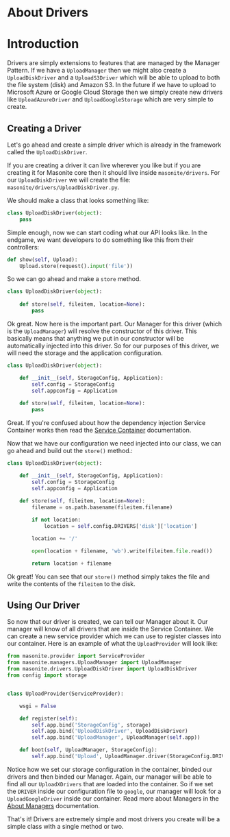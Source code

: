 # About Drivers

# Introduction

Drivers are simply extensions to features that are managed by the Manager Pattern. If we have a `UploadManager` then we might also create a `UploadDiskDriver` and a `UploadS3Driver` which will be able to upload to both the file system (disk) and Amazon S3. In the future if we have to upload to Microsoft Azure or Google Cloud Storage then we simply create new drivers like `UploadAzureDriver` and `UploadGoogleStorage` which are very simple to create.

## Creating a Driver

Let's go ahead and create a simple driver which is already in the framework called the `UploadDiskDriver`.

If you are creating a driver it can live wherever you like but if you are creating it for Masonite core then it should live inside `masonite/drivers`. For our `UploadDiskDriver` we will create the file: `masonite/drivers/UploadDiskDriver.py`.

We should make a class that looks something like:

```python
class UploadDiskDriver(object):
    pass
```

Simple enough, now we can start coding what our API looks like. In the endgame, we want developers to do something like this from their controllers:

```python
def show(self, Upload):
    Upload.store(request().input('file'))
```

So we can go ahead and make a `store` method.

```python
class UploadDiskDriver(object):
    
    def store(self, fileitem, location=None):
        pass
```

Ok great. Now here is the important part. Our Manager for this driver (which is the `UploadManager`) will resolve the constructor of this driver. This basically means that anything we put in our constructor will be automatically injected into this driver. So for our purposes of this driver, we will need the storage and the application configuration.

```python
class UploadDiskDriver(object):

    def __init__(self, StorageConfig, Application):
        self.config = StorageConfig
        self.appconfig = Application
    
    def store(self, fileitem, location=None):
        pass
```

Great. If you're confused about how the dependency injection Service Container works then read the [Service Container](/service-container.md) documentation.

Now that we have our configuration we need injected into our class, we can go ahead and build out the `store()` method.:

```python
class UploadDiskDriver(object):

    def __init__(self, StorageConfig, Application):
        self.config = StorageConfig
        self.appconfig = Application
    
    def store(self, fileitem, location=None):
        filename = os.path.basename(fileitem.filename)

        if not location:
            location = self.config.DRIVERS['disk']['location']

        location += '/'

        open(location + filename, 'wb').write(fileitem.file.read())

        return location + filename
```

Ok great! You can see that our `store()` method simply takes the file and write the contents of the `fileitem` to the disk.

## Using Our Driver

So now that our driver is created, we can tell our Manager about it. Our manager will know of all drivers that are inside the Service Container. We can create a new service provider which we can use to register classes into our container. Here is an example of what the `UploadProvider` will look like:

```python
from masonite.provider import ServiceProvider
from masonite.managers.UploadManager import UploadManager
from masonite.drivers.UploadDiskDriver import UploadDiskDriver
from config import storage


class UploadProvider(ServiceProvider):

    wsgi = False

    def register(self):
        self.app.bind('StorageConfig', storage)
        self.app.bind('UploadDiskDriver', UploadDiskDriver)
        self.app.bind('UploadManager', UploadManager(self.app))

    def boot(self, UploadManager, StorageConfig):
        self.app.bind('Upload', UploadManager.driver(StorageConfig.DRIVER))

```

Notice how we set our storage configuration in the container, binded our drivers and then binded our Manager. Again, our manager will be able to find all our `UploadXDrivers` that are loaded into the container. So if we set the `DRIVER` inside our configuration file to `google`, our manager will look for a `UploadGoogleDriver` inside our container. Read more about Managers in the [About Managers](/managers-and-drivers/about-managers.md) documentation.

That's it! Drivers are extremely simple and most drivers you create will be a simple class with a single method or two.